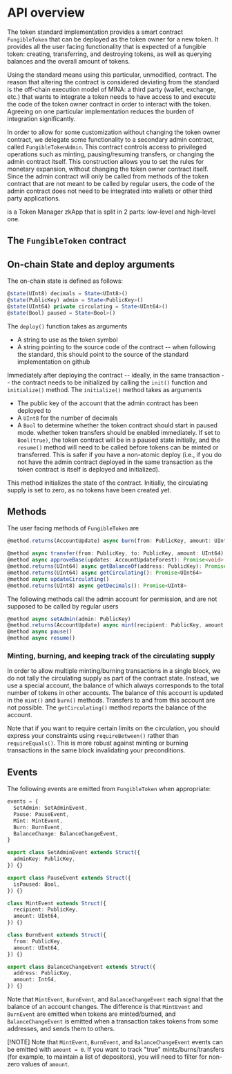 # API overview

The token standard implementation provides a smart contract `FungibleToken` that can be deployed as
the token owner for a new token. It provides all the user facing functionality that is expected of a
fungible token: creating, transferring, and destroying tokens, as well as querying balances and the
overall amount of tokens.

Using the standard means using this particular, unmodified, contract. The reason that altering the
contract is considered deviating from the standard is the off-chain execution model of MINA: a third
party (wallet, exchange, etc.) that wants to integrate a token needs to have access to and execute
the code of the token owner contract in order to interact with the token. Agreeing on one particular
implementation reduces the burden of integration significantly.

In order to allow for some customization without changing the token owner contract, we delegate some
functionality to a secondary admin contract, called `FungibleTokenAdmin`. This contract controls
access to privileged operations such as minting, pausing/resuming transfers, or changing the admin
contract itself. This construction allows you to set the rules for monetary expansion, without
changing the token owner contract itself. Since the admin contract will only be called from methods
of the token contract that are not meant to be called by regular users, the code of the admin
contract does not need to be integrated into wallets or other third party applications.

is a Token Manager zkApp that is split in 2 parts: low-level and high-level one.

## The `FungibleToken` contract

## On-chain State and deploy arguments

The on-chain state is defined as follows:

```ts
@state(UInt8) decimals = State<UInt8>()
@state(PublicKey) admin = State<PublicKey>()
@state(UInt64) private circulating = State<UInt64>()
@state(Bool) paused = State<Bool>()
```

The `deploy()` function takes as arguments

- A string to use as the token symbol
- A string pointing to the source code of the contract -- when following the standard, this should
  point to the source of the standard implementation on github

Immediately after deploying the contract -- ideally, in the same transaction -- the contract needs
to be initialized by calling the `init()` function and `initialize()` method. The `initialize()`
method takes as arguments

- The public key of the account that the admin contract has been deployed to
- A `UInt8` for the number of decimals
- A `Bool` to determine whether the token contract should start in paused mode. whether token
  transfers should be enabled immediately. If set to `Bool(true)`, the token contract will be in a
  paused state initially, and the `resume()` method will need to be called before tokens can be
  minted or transferred. This is safer if you have a non-atomic deploy (i.e., if you do not have the
  admin contract deployed in the same transaction as the token contract is itself is deployed and
  initialized).

This method initializes the state of the contract. Initially, the circulating supply is set to zero,
as no tokens have been created yet.

## Methods

The user facing methods of `FungibleToken` are

```ts
@method.returns(AccountUpdate) async burn(from: PublicKey, amount: UInt64): Promise<AccountUpdate>

@method async transfer(from: PublicKey, to: PublicKey, amount: UInt64)
@method async approveBase(updates: AccountUpdateForest): Promise<void>
@method.returns(UInt64) async getBalanceOf(address: PublicKey): Promise<UInt64>
@method.returns(UInt64) async getCirculating(): Promise<UInt64>
@method async updateCirculating()
@method.returns(UInt8) async getDecimals(): Promise<UInt8>
```

The following methods call the admin account for permission, and are not supposed to be called by
regular users

```ts
@method async setAdmin(admin: PublicKey)
@method.returns(AccountUpdate) async mint(recipient: PublicKey, amount: UInt64): Promise<AccountUpdate>
@method async pause()
@method async resume()
```

### Minting, burning, and keeping track of the circulating supply

In order to allow multiple minting/burning transactions in a single block, we do not tally the
circulating supply as part of the contract state. Instead, we use a special account, the balance of
which always corresponds to the total number of tokens in other accounts. The balance of this
account is updated in the `mint()` and `burn()` methods. Transfers to and from this account are not
possible. The `getCirculating()` method reports the balance of the account.

Note that if you want to require certain limits on the circulation, you should express your
constraints using `requireBetween()` rather than `requireEquals()`. This is more robust against
minting or burning transactions in the same block invalidating your preconditions.

## Events

The following events are emitted from `FungibleToken` when appropriate:

```ts
events = {
  SetAdmin: SetAdminEvent,
  Pause: PauseEvent,
  Mint: MintEvent,
  Burn: BurnEvent,
  BalanceChange: BalanceChangeEvent,
}

export class SetAdminEvent extends Struct({
  adminKey: PublicKey,
}) {}

export class PauseEvent extends Struct({
  isPaused: Bool,
}) {}

class MintEvent extends Struct({
  recipient: PublicKey,
  amount: UInt64,
}) {}

class BurnEvent extends Struct({
  from: PublicKey,
  amount: UInt64,
}) {}

export class BalanceChangeEvent extends Struct({
  address: PublicKey,
  amount: Int64,
}) {}
```

Note that `MintEvent`, `BurnEvent`, and `BalanceChangeEvent` each signal that the balance of an
account changes. The difference is that `MintEvent` and `BurnEvent` are emitted when tokens are
minted/burned, and `BalanceChangeEvent` is emitted when a transaction takes tokens from some
addresses, and sends them to others.

[!NOTE] Note that `MintEvent`, `BurnEvent`, and `BalanceChangeEvent` events can be emitted with
`amount = 0`. If you want to track "true" mints/burns/transfers (for example, to maintain a list of
depositors), you will need to filter for non-zero values of `amount`.
